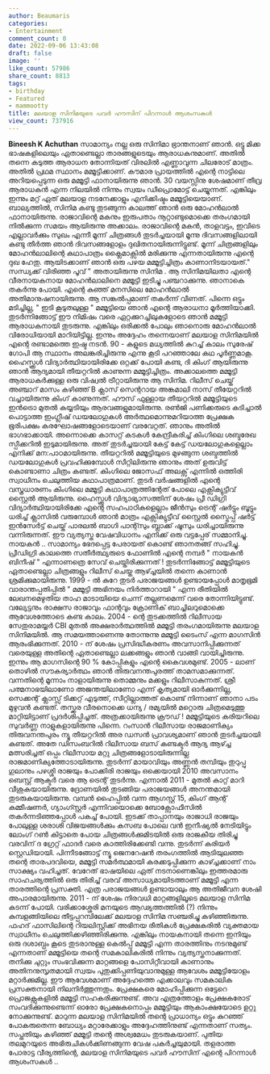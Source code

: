 ```yaml
---
author: Beaumaris
categories:
- Entertainment
comment_count: 0
date: 2022-09-06 13:43:08
draft: false
image: ''
like_count: 57986
share_count: 8813
tags:
- birthday
- Featured
- mammootty
title: മലയാള സിനിമയുടെ പവർ ഹൗസിന് പിറന്നാൾ ആശംസകൾ
view_count: 737916
---
```


**Bineesh K Achuthan** സാമാന്യം നല്ല ഒരു സിനിമാ ഭ്രാന്തനാണ് ഞാൻ. ഒട്ടു മിക്ക ഭാഷകളിലെയും ഏതാണ്ടെല്ലാ താരങ്ങളുടെയും ആരാധകനുമാണ്. അതിൽ തന്നെ കടുത്ത ആരാധന തോന്നിയത് വിരലിൽ എണ്ണാവുന്ന ചിലരോട് മാത്രം. അതിൽ പ്രഥമ സ്ഥാനം മമ്മൂട്ടിക്കാണ്. കൗമാര പ്രായത്തിൽ എന്റെ നാട്ടിലെ അറിയപ്പെടുന്ന ഒരു മമ്മൂട്ടി ഫാനായിരുന്നു ഞാൻ. 30 വയസ്സിനു ശേഷമാണ് തീവ്ര ആരാധകൻ എന്ന നിലയിൽ നിന്നും സ്വയം ഡീപ്രൊമോട്ട് ചെയ്യുന്നത്. എങ്കിലും ഇന്നും മറ്റ് ഏത് മലയാള നടനേക്കാളും എനിക്കിഷ്ടം മമ്മൂട്ടിയെയാണ്. ബാല്യത്തിൽ, സിനിമ കണ്ടു തുടങ്ങുന്ന കാലത്ത് ഞാൻ ഒരു മോഹൻലാൽ ഫാനായിരുന്നു. രാജാവിന്റെ മകനും ഇരുപതാം നൂറ്റാണ്ടുമൊക്കെ തരംഗമായി നിൽക്കുന്ന സമയം ആയിരുന്നു അക്കാലം. രാജാവിന്റെ മകൻ, താളവട്ടം, ഇവിടെ എല്ലാവർക്കും സുഖം എന്നീ മൂന്ന് ചിത്രങ്ങൾ തുടർച്ചയായി മൂന്നു ദിവസങ്ങളിലായി കണ്ടു തീർത്ത ഞാൻ ദിവസങ്ങളോളം ദുഖിതനായിരുന്നിട്ടുണ്ട്. മൂന്ന് ചിത്രങ്ങളിലും മോഹൻലാലിന്റെ കഥാപാത്രം ക്ലൈമാക്സിൽ മരിക്കുന്നു എന്നതായിരുന്നു എന്റെ ദുഖ ഹേതു. ആയിടക്കാണ് ഞാൻ ഒരു പഴയ മമ്മൂട്ടിച്ചിത്രം കാണാനിടയായത്." സന്ധ്യക്ക് വിരിഞ്ഞ പൂവ് " അതായിരുന്നു സിനിമ . ആ സിനിമയിലതാ എന്റെ വീരനായകനായ മോഹൻലാലിനെ മമ്മൂട്ടി ഇടിച്ചു പഞ്ചറാക്കുന്നു. ഞാനാകെ തകർന്നു പോയി. എന്റെ കുഞ്ഞ് മനസിലെ മോഹൻലാൽ അതിമാനുഷനായിരുന്നു. ആ സങ്കൽപ്പമാണ് തകർന്ന് വീണത്. പിന്നെ ഒട്ടും മടിച്ചില്ല, " ഇടി കൂടുതലുള്ള " മമ്മൂട്ടിയെ ഞാൻ എന്റെ ആരാധനാ മൂർത്തിയാക്കി. തുടർന്നിങ്ങോട്ട് ഈ നിമിഷം വരെ ഏറ്റക്കുറച്ചിലുകളോടെ ഞാൻ മമ്മൂട്ടി ആരാധകനായി തുടരുന്നു. എങ്കിലും ഒരിക്കൽ പോലും ഞാനൊരു മോഹൻലാൽ വിരോധിയായി മാറിയിട്ടില്ല. ഇന്നും അദ്ദേഹം തന്നെയാണ് മലയാള സിനിമയിൽ എന്റെ രണ്ടാമത്തെ ഇഷ്ട നടൻ. 90 - കളുടെ മധ്യത്തിൽ കുറച്ച് കാലം സുരേഷ് ഗോപി ആ സ്ഥാനം അലങ്കരിച്ചിരുന്നു എന്നു കൂടി പറഞ്ഞാലേ കഥ പൂർണ്ണമാകൂ. ഹൈസ്ക്കൂൾ വിദ്യാർത്ഥിയായിരിക്കേ ഒറ്റക്ക് പോയി കണ്ട, ദി കിംഗ് ആയിരുന്നു ഞാൻ ആദ്യമായി തീയറ്ററിൽ കാണുന്ന മമ്മൂട്ടിച്ചിത്രം. അക്കാലത്തെ മമ്മൂട്ടി ആരാധകർക്കുള്ള ഒരു വിഷ്വൽ ട്രീറ്റായിരുന്നു ആ സിനിമ. റിലീസ് ചെയ്ത് അഞ്ചാറ് മാസം കഴിഞ്ഞ് B ക്ലാസ് സെന്ററായ അങ്കമാലി നാസ് തീയേറ്ററിൽ വച്ചായിരുന്നു കിംഗ് കാണുന്നത്. ഹൗസ് ഫുള്ളായ തീയറ്ററിൽ മമ്മൂട്ടിയുടെ ഇൻട്രൊ മുതൽ കയ്യടിയും ആരവങ്ങളുമായിരുന്നു. രൺജി പണിക്കരുടെ കടിച്ചാൽ പൊട്ടാത്ത ഇംഗ്ലീഷ് ഡയലോഗുകൾ അർത്ഥമൊന്നുമറിയാത്ത പ്രേക്ഷക ഭൂരിപക്ഷം കരഘോഷങ്ങളോടെയാണ് വരവേറ്റത്. ഞാനും അതിൽ ഭാഗഭാക്കായി. അന്നൊക്കെ കാസറ്റ് കടകൾ കേന്ദ്രീകരിച്ച് കിംഗിലെ ശബ്ദരേഖ സ്പീക്കറിൽ ഇടുമായിരുന്നു. അത് തുടർച്ചയായി കേട്ട് കേട്ട് ഡയലോഗുകളെല്ലാം എനിക്ക് മന:പാഠമായിരുന്നു. തീയറ്ററിൽ മമ്മൂട്ടിയുടെ മുഴങ്ങുന്ന ശബ്ദത്തിൽ ഡയലോഗുകൾ പ്രവഹിക്കുമ്പോൾ സീറ്റിലിരുന്നു ഞാനും അത് ഉരുവിട്ട് കൊണ്ടാണാ ചിത്രം കണ്ടത്. കിംഗിലെ ജോസഫ് അലക്സ് എന്നിൽ ഒത്തിരി സ്വാധീനം ചെലുത്തിയ കഥാപാത്രമാണ്. തുടർ വർഷങ്ങളിൽ എന്റെ വസ്ത്രധാരണം കിംഗിലെ മമ്മൂട്ടി കഥാപാത്രത്തിന്റേത് പോലെ എക്സിക്യുട്ടീവ് സ്റ്റൈൽ ആയിരുന്നു. ഹൈസ്ക്കൂൾ വിദ്യാഭ്യാസത്തിന് ശേഷം പ്രീ ഡിഗ്രി വിദ്യാർത്ഥിയായിരിക്കേ എന്റെ സഹപാഠികളെല്ലാം ജീൻസും ട്രെന്റ് ഷർട്ടും ബൂട്ടും ധരിച്ച് ക്ലാസിൽ വരുമ്പോൾ ഞാൻ മാത്രം എക്സിക്യുട്ടീവ് സ്റ്റൈൽ സ്ട്രൈപ്പ് ഷർട്ട് ഇൻസേർട്ട് ചെയ്ത് പാരലൽ ബാഗി പാന്റ്സും ബ്ലാക്ക് ഷൂസും ധരിച്ചായിരുന്നു വന്നിരുന്നത്. ഈ വ്യത്യസ്ത വേഷവിധാനം എനിക്ക് ഒരു വട്ടപ്പേര് സമ്മാനിച്ചു. നായകൻ .. സാമാന്യം ഭേദപ്പെട്ട പേരായത് കൊണ്ട് ഞാനതങ്ങ് സഹിച്ചു. പ്രീഡിഗ്രി കാലത്തെ സതീർത്ഥ്യരുടെ ഫോണിൽ എന്റെ നമ്പർ " നായകൻ ബിനീഷ് " എന്നാണത്രെ സേവ് ചെയ്തിരിക്കുന്നത് ! തുടർന്നിങ്ങോട്ട് മമ്മൂട്ടിയുടെ ഏതാണ്ടെല്ലാ ചിത്രങ്ങളും റിലീസ് ചെയ്ത ആഴ്ച്ചയിൽ തന്നെ കാണാൻ ശ്രമിക്കുമായിരുന്നു. 1999 - ൽ കുറേ തുടർ പരാജയങ്ങൾ ഉണ്ടായപ്പോൾ മാതൃഭൂമി വാരാന്തപ്പതിപ്പിൽ " മമ്മൂട്ടി അഭിനയം നിർത്താറായി " എന്ന രീതിയിൽ ലേഖനമെഴുതിയ താഹ മാടായിയെ ചെന്ന് തല്ലണമെന്ന് വരെ തോന്നിയിട്ടുണ്ട്. വല്യേട്ടനും രാക്ഷസ രാജാവും ഫാന്റവും ക്രോണിക് ബാച്ചിലറുമൊക്കെ ആവേശത്തോടെ കണ്ട കാലം. 2004 - ന്റെ തുടക്കത്തിൽ റിലീസായ സേതുരാമയ്യർ CBI മുതൽ അക്ഷരാർത്ഥത്തിൽ മമ്മൂട്ടി തരംഗമായിരുന്നു മലയാള സിനിമയിൽ. ആ സമയത്താണെന്നു തോന്നുന്നു മമ്മൂട്ടി ടൈംസ് എന്ന മാഗസിൻ ആരംഭിക്കുന്നത്. 2010 - ന് ശേഷം പ്രസിദ്ധീകരണം അവസാനിപ്പിക്കുന്നത് വരെയുള്ള അതിന്റെ ഏതാണ്ടെല്ലാ ലക്കങ്ങളും ഞാൻ വാങ്ങി വായിച്ചിരുന്നു. ഇന്നും ആ മാഗസിന്റെ 90 % കോപ്പികളും എന്റെ കൈവശമുണ്ട്. 2005 - ലാണ് തൊഴിൽ സൗകര്യാർത്ഥം ഞാൻ തിരുവനന്തപുരത്ത് താമസമാക്കുന്നത്. വന്നതിന്റെ മൂന്നാം നാളായിരുന്നു തൊമ്മനും മക്കളും റിലീസാകുന്നത്. ശ്രീ പത്മനാഭയിലാണോ അജന്തയിലാണോ എന്ന് കൃത്യമായി ഓർക്കുന്നില്ല, സെക്കന്റ് ക്ലാസ്സ് ടിക്കറ്റ് എടുത്ത്, സീറ്റില്ലാത്തത് കൊണ്ട് നിന്നാണ് ഞാനാ പടം മുഴുവൻ കണ്ടത്. തസ്ക്കര വീരനൊക്കെ ധന്യ / രമ്യയിൽ മറ്റൊരു ചിത്രമെടുത്തു മാറ്റിയിട്ടാണ് പ്രദർശിപ്പിച്ചത്. അത്രക്കായിരുന്നു ക്രൗഡ് ! മമ്മൂട്ടിയുടെ കരിയറിലെ സുവർണ്ണ നാളുകളായിരുന്നു പിന്നെ. റംസാൻ റിലീസായ രാജമാണിക്യം തിരുവനന്തപുരം ന്യൂ തീയറ്ററിൽ അര ഡസൻ പ്രാവശ്യമാണ് ഞാൻ തുടർച്ചയായി കണ്ടത്. അതേ ഡിസംബറിൽ റിലീസായ ബസ് കണ്ടക്ടർ ആദ്യ ആഴ്ച്ച മത്സരിച്ചത് ഒപ്പം റിലീസായ മറ്റു ചിത്രങ്ങളോടായിരുന്നില്ല രാജമാണിക്യത്തോടായിരുന്നു. തുടർന്ന് മായാവിയും അണ്ണൻ തമ്പിയും തുറുപ്പു ഗുലാനും പഴശ്ശി രാജയും പോക്കിരി രാജയും ഒക്കെയായി 2010 അവസാനം ബെസ്റ്റ് ആക്ടർ വരെ ആ ട്രെന്റ് തുടർന്നു. എന്നാൽ 2011 - മുതൽ കാറ്റ് മാറി വീശുകയായിരുന്നു. ദ്രോണയിൽ തുടങ്ങിയ പരാജയങ്ങൾ അനന്തമായി തുടരുകയായിരുന്നു. വമ്പൻ ഹൈപ്പിൽ വന്ന ആഗസ്റ്റ് 15, കിംഗ് ആന്റ് കമ്മീഷണർ, ഗ്യാംഗ്സ്റ്റർ എന്നിവയൊക്കെ ബോക്സോഫീസിൽ തകർന്നടിഞ്ഞപ്പോൾ പകച്ച് പോയി. ഇടക്ക് താപ്പാനയും രാജാധി രാജയും പോലുള്ള ശരാശി വിജയങ്ങൾക്കും കസബ പോലെ വൻ ഇനീഷ്യൽ നേടിയിട്ടും ലോംഗ് റൺ കിട്ടാതെ പോയ ചിത്രങ്ങൾക്കുമിടയിൽ ഒരു രാജകീയ തിരിച്ചു വരവിന് ദ ഗ്രേറ്റ് ഫാദർ വരെ കാത്തിരിക്കേണ്ടി വന്നു. തുടർന്ന് കരിയർ സ്റ്റെഡിയായി. പിന്നീടങ്ങോട്ട് ന്യൂ ജെനറേഷൻ തരംഗത്തിൽ ആടിയുലഞ്ഞ തന്റെ താരപദവിയെ, മമ്മൂട്ടി സമർത്ഥമായി കരക്കടുപ്പിക്കുന്ന കാഴ്ച്ചക്കാണ് നാം സാക്ഷ്യം വഹിച്ചത്. വേറേത് ഭാഷയിലെ ഏത് നടനാണെങ്കിലും ഇത്തരമാരു സാഹചര്യത്തിൽ ഒരു തിരിച്ച് വരവ് അസാധ്യമായിടത്താണ് മമ്മൂട്ടി എന്ന താരത്തിന്റെ പ്രസക്തി. എത്ര പരാജയങ്ങൾ ഉണ്ടായാലും ആ അതിജീവന ശേഷി അപാരമായിരുന്നു. 2011 - ന് ശേഷം നിരവധി മാറ്റങ്ങളിലൂടെ മലയാള സിനിമ കടന്ന് പോയി. വരിക്കാശ്ശേരി മനയുടെ ആഢ്യത്തത്തിൽ (?) നിന്നും കുമ്പളങ്ങിയിലെ തീട്ടപ്പറമ്പിലേക്ക് മലയാള സിനിമ സഞ്ചരിച്ചു കഴിഞ്ഞിരുന്നു. ഫഹദ് ഫാസിലിന്റെ റിയലിസ്റ്റിക്ക് അഭിനയ രീതികൾ പ്രേക്ഷകരിൽ വ്യക്തമായ സ്വാധീനം ചെലുത്തിക്കഴിഞ്ഞിരിക്കുന്നു. എങ്കിലും നായകനായി തന്നെ ഇനിയും ഒരു ദശാബ്ധം കൂടെ തുടരാനുള്ള കെൽപ്പ് മമ്മൂട്ടി എന്ന താരത്തിനും നടനുമുണ്ട് എന്നതാണ് മമ്മൂട്ടിയെ തന്റെ സമകാലികരിൽ നിന്നും വ്യത്യസ്തനാക്കുന്നത്. തനിക്കു ചുറ്റും സംഭവിക്കുന്ന മാറ്റങ്ങളെ പോസിറ്റീവായി കാണാനും അതിനനുസൃതമായി സ്വയം പുതുക്കിപ്പണിയുവാനുമുള്ള ആവേശം മമ്മൂട്ടിയോളം മറ്റാർക്കുമില്ല. ഈ ആവേശമാണ് അദ്ദേഹത്തെ എക്കാലവും സമകാലിക പ്രസക്തനായി നിലനിർത്തുന്നതും. പ്രേക്ഷകരെ മോഹിപ്പിക്കുന്ന ഒട്ടേറെ പ്രൊജക്റ്റുകളിൽ മമ്മൂട്ടി സഹകരിക്കുന്നുണ്ട്. അവ എത്രത്തോളം പ്രേക്ഷകരോട് സംവദിക്കുന്നുണ്ടെന്ന് ഓരോ പ്രേക്ഷകനൊപ്പം മമ്മൂട്ടിയും ആകാംക്ഷയോടെ ഉറ്റു നോക്കുന്നുണ്ട്. മാറുന്ന മലയാള സിനിമയിൽ തന്റെ പ്രാധാന്യം ഒട്ടും കുറഞ്ഞ് പോകരുതെന്ന ബോധ്യം മറ്റാരേക്കാളും അദ്ദേഹത്തിനുണ്ട് എന്നതാണ് സത്യം. സപ്തതിയും കഴിഞ്ഞ് മമ്മൂട്ടി തന്റെ അശ്വമേധം തുടരുകയാണ്. പുതിയ തലമുറയുടെ അഭിരുചികൾക്കിണങ്ങുന്ന വേഷ പകർച്ചയുമായി. തളരാത്ത പോരാട്ട വീര്യത്തിന്റെ, മലയാള സിനിമയുടെ പവർ ഹൗസിന് എന്റെ പിറന്നാൾ ആശംസകൾ ..